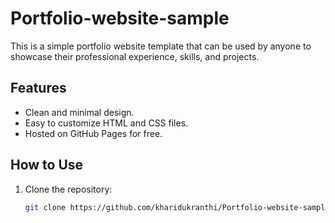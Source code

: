 # Portfolio-website-sample
This is a simple portfolio website template that can be used by anyone to showcase their professional experience, skills, and projects.

## Features
- Clean and minimal design.
- Easy to customize HTML and CSS files.
- Hosted on GitHub Pages for free.

## How to Use
1. Clone the repository:
   ```bash
   git clone https://github.com/kharidukranthi/Portfolio-website-sample.git
